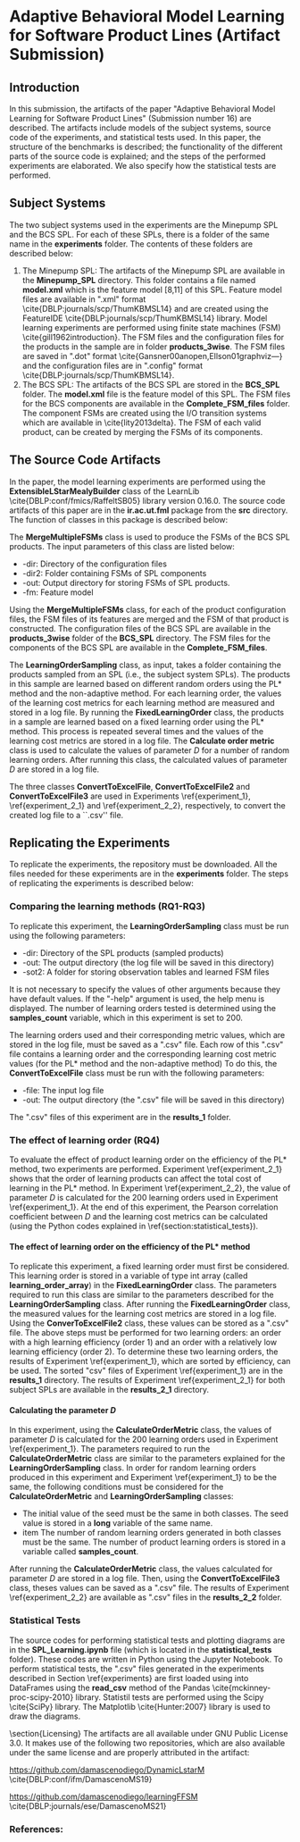 # Adaptive Behavioral Model Learning for Software Product Lines (Artifact Submission)

## Introduction
In this submission, the artifacts of the paper "Adaptive Behavioral Model Learning for Software Product Lines" (Submission number 16) are described. The artifacts include models of the subject systems, source code of the experiments, and statistical tests used. In this paper, the structure of the benchmarks is described; the functionality of the different parts of the source code is explained; and the steps of the performed experiments are elaborated. We also specify how the statistical tests are performed.

## Subject Systems
The two subject systems used in the experiments are the Minepump SPL and the BCS SPL. For each of these SPLs, there is a folder of the same name in the **experiments** folder. The contents of these folders are described below:

1. The Minepump SPL:
The artifacts of the Minepump SPL are available in the **Minepump_SPL** directory. This folder contains a file named **model.xml** which is the feature model [8,11] of this SPL. Feature model files are available in ".xml" format \cite{DBLP:journals/scp/ThumKBMSL14} and are created using the FeatureIDE \cite{DBLP:journals/scp/ThumKBMSL14} library.
Model learning experiments are performed using finite state machines (FSM) \cite{gill1962introduction}.
The FSM files and the configuration files for the products in the sample are in folder **products_3wise**.
The FSM files are saved in ".dot" format \cite{Gansner00anopen,Ellson01graphviz—} and the configuration files are in ".config" format \cite{DBLP:journals/scp/ThumKBMSL14}.
2. The BCS SPL:
The artifacts of the BCS SPL are stored in the **BCS_SPL** folder. The **model.xml** file is the feature model of this SPL. The FSM files for the BCS components are available in the **Complete_FSM_files** folder. The component FSMs are created using the I/O transition systems which are available in \cite{lity2013delta}. The FSM of each valid product, can be created by merging the FSMs of its components.

## The Source Code Artifacts

In the paper, the model learning experiments are performed using the **ExtensibleLStarMealyBuilder** class of the LearnLib \cite{DBLP:conf/fmics/RaffeltSB05} library version 0.16.0.
The source code artifacts of this paper are in the **ir.ac.ut.fml** package from the **src** directory. The function of classes in this package is described below:

The **MergeMultipleFSMs** class is used to produce the FSMs of the BCS SPL products. The input parameters of this class are listed below:

* -dir: Directory of the configuration files
* -dir2: Folder containing FSMs of SPL components
* -out: Output directory for storing FSMs of SPL products.
* -fm: Feature model

Using the **MergeMultipleFSMs** class, for each of the product configuration files, the FSM files of its features are merged and the FSM of that product is constructed.
The configuration files of the BCS SPL are available in the **products_3wise** folder of the **BCS_SPL** directory.
The FSM files for the components of the BCS SPL are available in the **Complete_FSM_files**.

The **LearningOrderSampling** class, as input, takes a folder containing the products sampled from an SPL (i.e., the subject system SPLs). The products in this sample are learned based on different random orders using the PL* method and the non-adaptive method. For each learning order, the values of the learning cost metrics for each learning method are measured and stored in a log file.
By running the **FixedLearningOrder** class, the products in a sample are learned based on a fixed learning order using the PL* method. This process is repeated several times and the values of the learning cost metrics are stored in a log file.
The **Calculate order metric** class is used to calculate the values of parameter *D* for a number of random learning orders. After running this class, the calculated values of parameter *D* are stored in a log file.

The three classes **ConvertToExcelFile**, **ConvertToExcelFile2** and **ConvertToExcelFile3** are used in Experiments \ref{experiment_1}, \ref{experiment_2_1} and \ref{experiment_2_2}, respectively, to convert the created log file to a ``.csv'' file.


## Replicating the Experiments
To replicate the experiments, the repository must be downloaded. All the files needed for these experiments are in the **experiments** folder. The steps of replicating the experiments is described below:

### Comparing the learning methods (RQ1-RQ3)
To replicate this experiment, the **LearningOrderSampling** class must be run using the following parameters:

* -dir: Directory of the SPL products (sampled products)
* -out: The output directory (the log file will be saved in this directory)
* -sot2: A folder for storing observation tables and learned FSM files

It is not necessary to specify the values of other arguments because they have default values.
If the "-help" argument is used, the help menu is displayed.
The number of learning orders tested is determined using the **samples_count** variable, which in this experiment is set to 200. 

The learning orders used and their corresponding metric values, which are stored in the log file, must be saved as a ".csv" file.
Each row of this ".csv" file contains a learning order and the corresponding learning cost metric values (for the PL* method and the non-adaptive method)
To do this, the **ConvertToExcelFile** class must be run with the following parameters:

* -file: The input log file
* -out: The output directory (the ".csv" file will be saved in this directory)

The ".csv" files of this experiment are in the **results_1** folder.

### The effect of learning order (RQ4)

To evaluate the effect of product learning order on the efficiency of the PL* method, two experiments are performed.
Experiment \ref{experiment_2_1} shows that the order of learning products can affect the total cost of learning in the PL* method. In Experiment \ref{experiment_2_2}, the value of parameter $D$ is calculated for the 200 learning orders used in Experiment \ref{experiment_1}. At the end of this experiment, the Pearson correlation coefficient between $D$ and the learning cost metrics can be calculated (using the Python codes explained in \ref{section:statistical_tests}).

#### The effect of learning order on the efficiency of the PL* method
To replicate this experiment, a fixed learning order must first be considered. This learning order is stored in a variable of type int array (called **learning_order_array**) in the **FixedLearningOrder** class. The parameters required to run this class are similar to the parameters described for the **LearningOrderSampling** class. After running the **FixedLearningOrder** class, the measured values for the learning cost metrics are stored in a log file. Using the **ConverToExcelFile2** class, these values can be stored as a ".csv" file.
The above steps must be performed for two learning orders: an order with a high learning efficiency (order 1) and an order with a relatively low learning efficiency (order 2). To determine these two learning orders, the results of Experiment \ref{experiment_1}, which are sorted by efficiency, can be used. The sorted "csv" files of Experiment \ref{experiment_1} are in the **results_1** directory.
The results of Experiment \ref{experiment_2_1} for both subject SPLs are available in the **results_2_1** directory.

#### Calculating the parameter *D*
In this experiment, using the **CalculateOrderMetric** class, the values of parameter *D* is calculated for the 200 learning orders used in Experiment \ref{experiment_1}.
The parameters required to run the **CalculateOrderMetric** class are similar to the parameters explained for the **LearningOrderSampling** class.
In order for random learning orders produced in this experiment and Experiment \ref{experiment_1} to be the same, the following conditions must be considered for the **CalculateOrderMetric** and **LearningOrderSampling** classes:

* The initial value of the seed must be the same in both classes. The seed value is stored in a **long** variable of the same name.
* item The number of random learning orders generated in both classes must be the same. The number of product learning orders is stored in a variable called **samples_count**.

After running the **CalculateOrderMetric** class, the values calculated for parameter *D* are stored in a log file. Then, using the **ConvertToExcelFile3** class, theses values can be saved as a ".csv" file.
The results of Experiment \ref{experiment_2_2} are available as ".csv" files in the **results_2_2** folder.

### Statistical Tests

The source codes for performing statistical tests and plotting diagrams are in the **SPL_Learning.ipynb** file (which is located in the **statistical_tests** folder). These codes are written in Python using the Jupyter Notebook.
To perform statistical tests, the ".csv" files generated in the experiments described in Section \ref{experiments} are first loaded using into DataFrames using the **read_csv** method of the Pandas \cite{mckinney-proc-scipy-2010} library.
Statistil tests are performed using the Scipy \cite{SciPy} library.
The Matplotlib \cite{Hunter:2007} library is used to draw the diagrams.


\section{Licensing} 
The artifacts are all available under GNU Public License 3.0. 
It makes use of the following two repositories, which are also available under the same license and
are properly attributed in the artifact: 

https://github.com/damascenodiego/DynamicLstarM
\cite{DBLP:conf/ifm/DamascenoMS19}

https://github.com/damascenodiego/learningFFSM
\cite{DBLP:journals/ese/DamascenoMS21}

### References:
